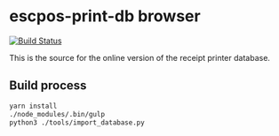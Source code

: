 # escpos-print-db browser

[![Build Status](https://travis-ci.org/receipt-print-hq/escpos-printer-db-browser.svg?branch=master)](https://travis-ci.org/receipt-print-hq/escpos-printer-db-browser)

This is the source for the online version of the receipt printer database.

## Build process

```bash
yarn install
./node_modules/.bin/gulp
python3 ./tools/import_database.py
```

